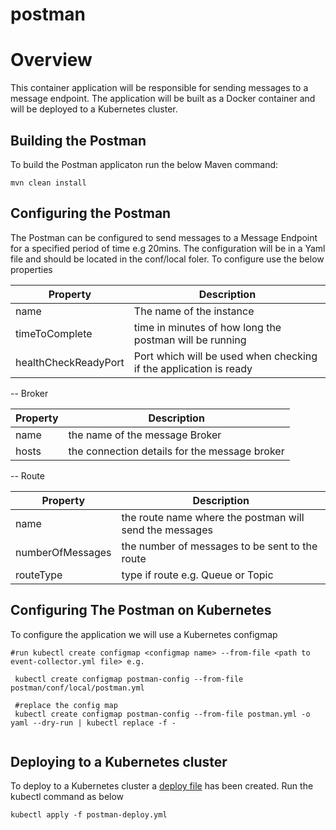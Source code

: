 # postman

# Overview 

This container application will be responsible for sending messages to a message endpoint. The application will be built as a Docker container and will be deployed to a Kubernetes cluster.

## Building the Postman

To build the Postman applicaton run the below Maven command:
```
mvn clean install
```

## Configuring the Postman 

The Postman can be configured to send messages to a Message Endpoint for a specified period of time e.g 20mins. The configuration will be in a Yaml file and should be located in the conf/local foler. To configure use the below properties

| Property             | Description                                                       |
| -------------------- | ----------------------------------------------------------------- |
| name                 | The name of the instance                                          |
| timeToComplete       | time in minutes of how long the postman will be running           |
| healthCheckReadyPort | Port which will be used when checking if the application is ready |

-- Broker 

| Property     | Description                                       |
| ------------ | ------------------------------------------------- |
| name         | the name of the message Broker                    |
| hosts        | the connection details for the message broker     |

-- Route

| Property         | Description                                                |
| ---------------- | ---------------------------------------------------------- |
| name             | the route name where the postman will send the messages    |
| numberOfMessages | the number of messages to be sent to the route             |
| routeType        | type if route e.g. Queue or Topic                          |

## Configuring The Postman on Kubernetes 
To configure the application we will use a Kubernetes configmap
```
#run kubectl create configmap <configmap name> --from-file <path to event-collector.yml file> e.g.
 
 kubectl create configmap postman-config --from-file postman/conf/local/postman.yml
 
 #replace the config map
 kubectl create configmap postman-config --from-file postman.yml -o yaml --dry-run | kubectl replace -f -
 
```
## Deploying to a Kubernetes cluster
To deploy to a Kubernetes cluster a [deploy file](../kubernetes/postman/deploy/postman-deploy.yml) has been created. Run the kubectl command as below

```
kubectl apply -f postman-deploy.yml
```
<br/>

